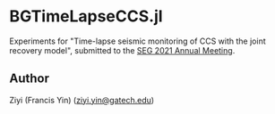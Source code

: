 # BGTimeLapseCCS.jl

Experiments for "Time-lapse seismic monitoring of CCS with the joint recovery model", submitted to the [SEG 2021 Annual Meeting](https://seg.org/AM/).

## Author

Ziyi (Francis Yin) (ziyi.yin@gatech.edu)
